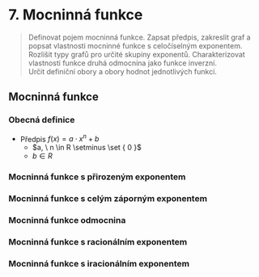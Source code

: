 # 7. Mocninná funkce

> Definovat pojem mocninná funkce. Zapsat předpis, zakreslit graf a popsat vlastnosti mocninné funkce s celočíselným exponentem. \
> Rozlišit typy grafů pro určité skupiny exponentů. Charakterizovat vlastnosti funkce druhá odmocnina jako funkce inverzní. \
> Určit definiční obory a obory hodnot jednotlivých funkcí.

## Mocninná funkce

### Obecná definice

- Předpis $f(x) = a \cdot x^n + b$
  - $a, \ n \in R \setminus \set { 0 }$
  - $b \in R$

### Mocninná funkce s přirozeným exponentem

### Mocninná funkce s celým záporným exponentem

### Mocninná funkce odmocnina

### Mocninná funkce s racionálním exponentem

### Mocninná funkce s iracionálním exponentem

